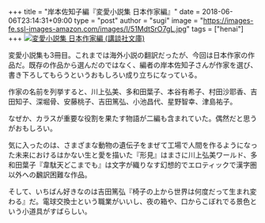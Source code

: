 +++
title = "岸本佐知子編『変愛小説集 日本作家編』"
date = 2018-06-06T23:14:31+09:00
type = "post"
author = "sugi"
image = "https://images-fe.ssl-images-amazon.com/images/I/51MdtSrO7gL.jpg"
tags = ["henai"]
+++
<a href="http://www.amazon.co.jp/exec/obidos/ASIN/4062939142/chezsugi-22/ref=nosim/" name="amazletlink" target="_blank"><img src="https://images-fe.ssl-images-amazon.com/images/I/51MdtSrO7gL.jpg" alt="変愛小説集 日本作家編 (講談社文庫)" class="alignleft" /></a>

変愛小説集も3冊目。これまでは海外小説の翻訳だったが、今回は日本作家の作品だ。既存の作品から選んだのではなく、編者の岸本佐知子さんが作家を選び、書き下ろしてもらうというおもしろい成り立ちになっている。

作家の名前を列挙すると、川上弘美、多和田葉子、本谷有希子、村田沙耶香、吉田知子、深堀骨、安藤桃子、吉田篤弘、小池昌代、星野智幸、津島祐子。

なぜか、カラスが重要な役割を果たす物語が二編も含まれていた。偶然だと思うがおもしろい。

気に入ったのは、さまざまな動物の遺伝子をまぜて工場で人間を作るようになった未来におけるはかない生と愛を描いた『形見』はまさに川上弘美ワールド、多和田葉子『韋駄天どこまでも』は文字が織りなす幻想的でエロティックで漢字圏以外への飜訳困難な作品。

そして、いちばん好きなのは吉田篤弘『椅子の上から世界は何度だって生まれ変わる』だ。電球交換士という職業がいいし、夜の箱や、口からこぼれでる景色という小道具がすばらしい。
